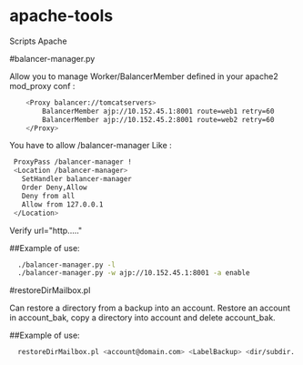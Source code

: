 apache-tools
===========

Scripts Apache

#balancer-manager.py

 Allow you to manage Worker/BalancerMember defined in your apache2 mod_proxy conf : 

```bash
    <Proxy balancer://tomcatservers>
        BalancerMember ajp://10.152.45.1:8001 route=web1 retry=60
        BalancerMember ajp://10.152.45.2:8001 route=web2 retry=60
    </Proxy>
```

You have to allow /balancer-manager
Like :
```bash
 ProxyPass /balancer-manager !
 <Location /balancer-manager>
   SetHandler balancer-manager
   Order Deny,Allow
   Deny from all
   Allow from 127.0.0.1
 </Location>
```

Verify url="http....."

##Example of use:

```bash
  ./balancer-manager.py -l
  ./balancer-manager.py -w ajp://10.152.45.1:8001 -a enable
```

#restoreDirMailbox.pl

Can restore a directory from a backup into an account.
Restore an account in account_bak, copy a directory into account and delete account_bak.

##Example of use:
```bash
  restoreDirMailbox.pl <account@domain.com> <LabelBackup> <dir/subdir...>
```
